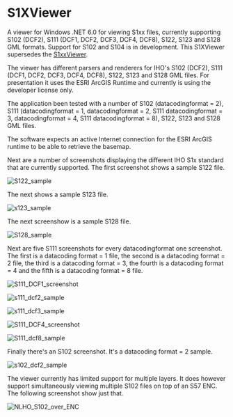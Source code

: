 # S1XViewer
A viewer for Windows .NET 6.0 for viewing S1xx files, currently supporting S102 (DCF2), S111 (DCF1, DCF2, DCF3, DCF4, DCF8), S122, S123 and S128 GML formats. Support for S102 and S104 is in development. This S1XViewer supersedes the [S1xxViewer](https://github.com/flappah/s1xxviewer). 

The viewer has different parsers and renderers for IHO's S102 (DCF2), S111 (DCF1, DCF2, DCF3, DCF4, DCF8), S122, S123 and S128 GML files. For presentation it uses the ESRI ArcGIS Runtime and currently is using the developer license only.

The application been tested with a number of S102 (datacodingformat = 2), S111 (datacodingformat = 1, datacodingformat = 2, S111 datacodingformat = 3, datacodingformat = 4, S111 datacodingformat = 8), S122, S123 and S128 GML files. 

The software expects an active Internet connection for the ESRI ArcGIS runtime to be able to retrieve the basemap.

Next are a number of screenshots displaying the different IHO S1x standard that are currently supported. The first screenshot shows a sample S122 file.

![S122_sample](https://user-images.githubusercontent.com/14106566/225307603-a6819ad0-3d78-4955-821b-879a87643d67.png)

The next shows a sample S123 file.

![s123_sample](https://user-images.githubusercontent.com/14106566/225308336-b789bbe9-adba-4fb6-99cd-a5e181df5d56.png)

The next screenshow is a sample S128 file.

![S128_sample](https://user-images.githubusercontent.com/14106566/225308463-1ac81923-42c7-4408-88f6-e2b4c81c7001.png)

Next are five S111 screenshots for every datacodingformat one screenshot. The first is a datacoding format = 1 file, the second is a datacoding format = 2 file, the third is a datacoding format = 3, the fourth is a datacoding format = 4 and the fifth is a datacoding format = 8 file.

![S111_DCF1_screenshot](https://user-images.githubusercontent.com/14106566/233617206-25fcb50b-c914-4fae-8ef9-9d682e9bccd4.png)

![s111_dcf2_sample](https://user-images.githubusercontent.com/14106566/225308576-9d00956c-4ee0-4301-8f8c-864aa3202210.png)

![s111_dcf3_sample](https://user-images.githubusercontent.com/14106566/225870785-c367a86d-fcec-4d7c-a9be-61b7fd270ed3.png)

![S111_DCF4_screenshot](https://user-images.githubusercontent.com/14106566/233617251-aed58f0d-0f47-4014-bd1b-f8d9ed264702.png)

![S111_dcf8_sample](https://user-images.githubusercontent.com/14106566/225308598-3d99d3ab-c641-4d68-906b-32a9fefd713a.png)

Finally there's an S102 screenshot. It's a datacoding format = 2 sample.

![s102_dcf2_sample](https://user-images.githubusercontent.com/14106566/226903436-92f05742-029d-455f-b6b8-089a72434b53.png)

The viewer currently has limited support for multiple layers. It does however support simultaneously viewing multiple S102 files on top of an S57 ENC. The following screenshot show just that.

![NLHO_S102_over_ENC](https://user-images.githubusercontent.com/14106566/232773044-0fb0e829-9919-4d0b-86c0-290aeb9d7d88.png)

